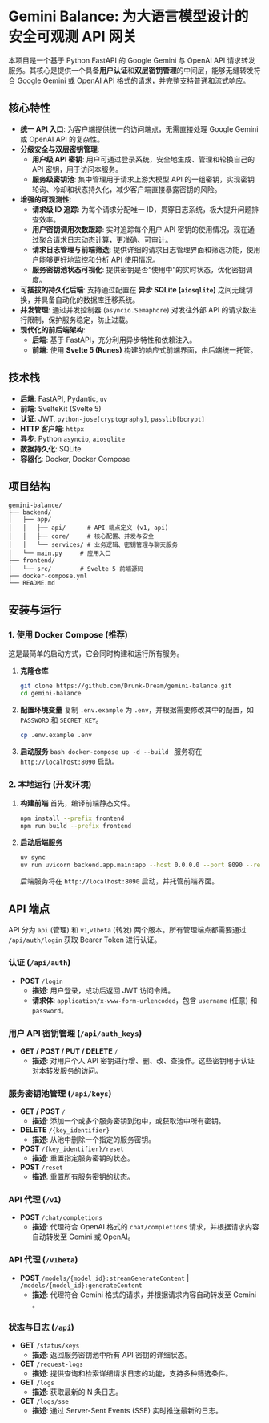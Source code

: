 # Gemini Balance: 为大语言模型设计的安全可观测 API 网关

本项目是一个基于 Python FastAPI 的 Google Gemini 与 OpenAI API 请求转发服务。其核心是提供一个具备**用户认证**和**双层密钥管理**的中间层，能够无缝转发符合 Google Gemini 或 OpenAI API 格式的请求，并完整支持普通和流式响应。

## 核心特性

- **统一 API 入口**: 为客户端提供统一的访问端点，无需直接处理 Google Gemini 或 OpenAI API 的复杂性。
- **分级安全与双层密钥管理**:
  - **用户级 API 密钥**: 用户可通过登录系统，安全地生成、管理和轮换自己的 API 密钥，用于访问本服务。
  - **服务级密钥池**: 集中管理用于请求上游大模型 API 的一组密钥，实现密钥轮询、冷却和状态持久化，减少客户端直接暴露密钥的风险。
- **增强的可观测性**:
  - **请求级 ID 追踪**: 为每个请求分配唯一 ID，贯穿日志系统，极大提升问题排查效率。
  - **用户密钥调用次数跟踪**: 实时追踪每个用户 API 密钥的使用情况，现在通过聚合请求日志动态计算，更准确、可审计。
  - **请求日志管理与前端筛选**: 提供详细的请求日志管理界面和筛选功能，使用户能够更好地监控和分析 API 使用情况。
  - **服务密钥池状态可视化**: 提供密钥是否“使用中”的实时状态，优化密钥调度。
- **可插拔的持久化后端**: 支持通过配置在 **异步 SQLite (`aiosqlite`)** 之间无缝切换，并具备自动化的数据库迁移系统。
- **并发管理**: 通过并发控制器 (`asyncio.Semaphore`) 对发往外部 API 的请求数进行限制，保护服务稳定，防止过载。
- **现代化的前后端架构**:
  - **后端**: 基于 FastAPI，充分利用异步特性和依赖注入。
  - **前端**: 使用 **Svelte 5 (Runes)** 构建的响应式前端界面，由后端统一托管。

## 技术栈

- **后端**: FastAPI, Pydantic, `uv`
- **前端**: SvelteKit (Svelte 5)
- **认证**: JWT, `python-jose[cryptography]`, `passlib[bcrypt]`
- **HTTP 客户端**: `httpx`
- **异步**: Python `asyncio`, `aiosqlite`
- **数据持久化**: SQLite
- **容器化**: Docker, Docker Compose

## 项目结构

```
gemini-balance/
├── backend/
│   ├── app/
│   │   ├── api/      # API 端点定义 (v1, api)
│   │   ├── core/     # 核心配置、并发与安全
│   │   └── services/ # 业务逻辑、密钥管理与聊天服务
│   └── main.py     # 应用入口
├── frontend/
│   └── src/        # Svelte 5 前端源码
├── docker-compose.yml
└── README.md
```

## 安装与运行

### 1. 使用 Docker Compose (推荐)

这是最简单的启动方式，它会同时构建和运行所有服务。

1.  **克隆仓库**
    ```bash
    git clone https://github.com/Drunk-Dream/gemini-balance.git
    cd gemini-balance
    ```
2.  **配置环境变量**
    复制 `.env.example` 为 `.env`，并根据需要修改其中的配置，如 `PASSWORD` 和 `SECRET_KEY`。
    ```bash
    cp .env.example .env
    ```
3.  **启动服务**
    `bash
docker-compose up -d --build
`
    服务将在 `http://localhost:8090` 启动。

### 2. 本地运行 (开发环境)

1.  **构建前端**
    首先，编译前端静态文件。

    ```bash
    npm install --prefix frontend
    npm run build --prefix frontend
    ```

2.  **启动后端服务**
    ```bash
    uv sync
    uv run uvicorn backend.app.main:app --host 0.0.0.0 --port 8090 --reload
    ```
    后端服务将在 `http://localhost:8090` 启动，并托管前端界面。

## API 端点

API 分为 `api` (管理) 和 `v1`,`v1beta` (转发) 两个版本。所有管理端点都需要通过 `/api/auth/login` 获取 Bearer Token 进行认证。

### 认证 (`/api/auth`)

- **POST** `/login`
  - **描述**: 用户登录，成功后返回 JWT 访问令牌。
  - **请求体**: `application/x-www-form-urlencoded`，包含 `username` (任意) 和 `password`。

### 用户 API 密钥管理 (`/api/auth_keys`)

- **GET / POST / PUT / DELETE** `/`
  - **描述**: 对用户个人 API 密钥进行增、删、改、查操作。这些密钥用于认证对本转发服务的访问。

### 服务密钥池管理 (`/api/keys`)

- **GET / POST** `/`
  - **描述**: 添加一个或多个服务密钥到池中，或获取池中所有密钥。
- **DELETE** `/{key_identifier}`
  - **描述**: 从池中删除一个指定的服务密钥。
- **POST** `/{key_identifier}/reset`
  - **描述**: 重置指定服务密钥的状态。
- **POST** `/reset`
  - **描述**: 重置所有服务密钥的状态。

### API 代理 (`/v1`)

- **POST** `/chat/completions`
  - **描述**: 代理符合 OpenAI 格式的 `chat/completions` 请求，并根据请求内容自动转发至 Gemini 或 OpenAI。

### API 代理 (`/v1beta`)

- **POST** `/models/{model_id}:streamGenerateContent` | `/models/{model_id}:generateContent`
  - **描述**: 代理符合 Gemini 格式的请求，并根据请求内容自动转发至 Gemini 。

### 状态与日志 (`/api`)

- **GET** `/status/keys`
  - **描述**: 返回服务密钥池中所有 API 密钥的详细状态。
- **GET** `/request-logs`
  - **描述**: 提供查询和检索详细请求日志的功能，支持多种筛选条件。
- **GET** `/logs`
  - **描述**: 获取最新的 N 条日志。
- **GET** `/logs/sse`
  - **描述**: 通过 Server-Sent Events (SSE) 实时推送最新的日志。
